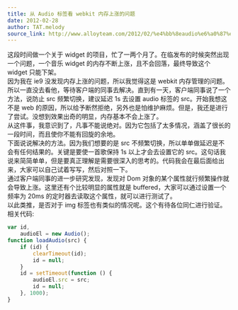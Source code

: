 ```yaml
---
title: 从 Audio 标签看 webkit 内存上涨的问题
date: 2012-02-28
author: TAT.melody
source_link: http://www.alloyteam.com/2012/02/%e4%bb%8eaudio%e6%a0%87%e7%ad%be%e7%9c%8bwebkit%e5%86%85%e5%ad%98%e4%b8%8a%e6%b6%a8%e7%9a%84%e9%97%ae%e9%a2%98/
---
```


<!-- {% raw %} - for jekyll -->

这段时间做一个关于 widget 的项目，忙了一两个月了。在临发布的时候突然出现一个问题，一个音乐 widget 的内存不断上涨，且不会回落，最终导致这个 widget 只能下架。  
因为我在 ie9 没发现内存上涨的问题，所以我觉得这是 webkit 内存管理的问题。所以一直没去看他，等待客户端的同事去解决。直到有一天，客户端同事说了一个方法，说防止 src 频繁切换，建议延迟 1s 去设置 audio 标签的 src。开始我想这不是 web 的原因，所以给予断然拒绝，另外也是怕维护麻烦。但是，我还是进行了尝试。没想到效果出奇的明显，内存基本不会上涨了。  
从这件事，我意识到了，凡事不能说绝对。因为它包括了太多情况，涵盖了很长的一段时间，而且使你不能有回旋的余地。  
下面说说解决的方法。因为我们想要的是 src 不频繁切换，所以单单做延迟是不会有任何结果的。关键是要使一首歌保持 1s 以上才会去设置它的 src。这句话我说来简简单单，但是要真正理解是需要很深入的思考的。代码我会在最后面给出来，大家可以自己试着写写，然后对照一下。  
通过客户端同事的进一步研究发现，发现对 Dom 对象的某个属性就行频繁操作就会导致上涨。这里还有个比较明显的属性就是 buffered，大家可以通过设置一个频率为 20ms 的定时器去读取这个属性，就可以进行测试了。  
以此类推，是否对于 img 标签也有类似的情况呢。这个有待各位同仁进行验证。  
相关代码:

```javascript
var id,
    audioEl = new Audio();
function loadAudio(src) {
    if (id) {
        clearTimeout(id);
        id = null;
    }
    id = setTimeout(function () {
        audioEl.src = src;
        id = null;
    }, 1000);
}
```


<!-- {% endraw %} - for jekyll -->